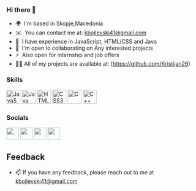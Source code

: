 ### Hi there 👋


* 🌍  I'm based in Skopje,Macedonia
* ✉️  You can contact me at: [kbojlevski41@gmail.com](kbojlevski41@gmail.com)
* 🧠  I have experience in JavaScript, HTML/CSS and Java
* 🤝  I'm open to collaborating on Any interested projects
* ⚡  Also open for internship and job offers
* 👨‍💻 All of my projects are available at: [https://github.com/Kristijan26)

### Skills

<p align="left">
  <a href="https://developer.mozilla.org/en-US/docs/Web/JavaScript" target="_blank" rel="noreferrer"><img src="https://raw.githubusercontent.com/danielcranney/readme-generator/main/public/icons/skills/javascript-colored.svg" width="36" height="36" alt="JavaScript" /></a>
  <a href="https://www.java.com/" target="_blank" rel="noreferrer"><img src="https://cdn.iconscout.com/icon/free/png-256/java-60-1174953.png" width="36" height="36" alt="Java" /></a>
  <a href="https://developer.mozilla.org/en-US/docs/Glossary/HTML5" target="_blank" rel="noreferrer"><img src="https://raw.githubusercontent.com/danielcranney/readme-generator/main/public/icons/skills/html5-colored.svg" width="36" height="36" alt="HTML5" /></a>
  <a href="https://www.w3.org/TR/CSS/#css" target="_blank" rel="noreferrer"><img src="https://raw.githubusercontent.com/danielcranney/readme-generator/main/public/icons/skills/css3-colored.svg" width="36" height="36" alt="CSS3" /></a>
  <a href="https://en.wikipedia.org/wiki/C_(programming_language)" target="_blank" rel="noreferrer"><img src="https://raw.githubusercontent.com/danielcranney/readme-generator/main/public/icons/skills/c-colored.svg" width="36" height="36" alt="C" /></a>
 <a href="https://www.bloodshed.net/" target="_blank" rel="noreferrer"><img src="https://iconscout.com/icon/c-4" width="36" height="36" alt="C++" /></a>
</p>





### Socials

<p align="left">
  <a href="https://www.facebook.com/kristijan.bojlevski/" target="_blank" rel="noreferrer"><img src="https://raw.githubusercontent.com/danielcranney/readme-generator/main/public/icons/socials/facebook.svg" width="32" height="32" /></a>
  <a href="https://github.com/Kristijan26" target="_blank" rel="noreferrer"><img src="https://raw.githubusercontent.com/danielcranney/readme-generator/main/public/icons/socials/github.svg" width="32" height="32" /></a>
  <a href="https://twitter.com/26Kristijan" target="_blank" rel="noreferrer"><img src="https://raw.githubusercontent.com/danielcranney/readme-generator/main/public/icons/socials/twitter.svg" width="32" height="32" /></a>
  <a href="https://www.instagram.com/kbojlevski26/" target="_blank" rel="noreferrer"><img src="https://raw.githubusercontent.com/danielcranney/readme-generator/main/public/icons/socials/instagram.svg" width="32" height="32" /></a>
</p>



## Feedback

- 📫 If you have any feedback, please reach out to me at kbojlevski41@gmail.com
